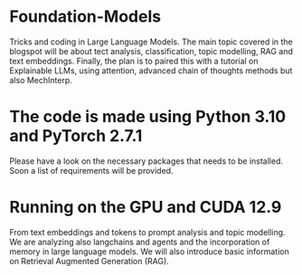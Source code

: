# Foundation-Models
Tricks and coding in Large Language Models. The main topic covered in the blogspot will be about tect analysis, classification, topic modelling, RAG and text embeddings. Finally, the plan is to paired this with a tutorial on Explainable LLMs, using attention, advanced chain of thoughts methods but also MechInterp.

# The code is made using Python 3.10 and PyTorch 2.7.1

Please have a look on the necessary packages that needs to be installed. Soon a list of requirements will be provided. 

# Running on the GPU and CUDA 12.9

From text embeddings and tokens to prompt analysis and topic modelling. We are analyzing also langchains and agents and the incorporation of memory in large language models. We will also introduce basic information on Retrieval Augmented Generation (RAG).

